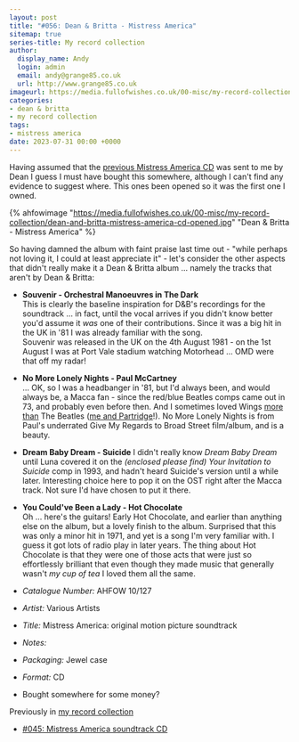 ```yaml
---
layout: post
title: "#056: Dean & Britta - Mistress America"
sitemap: true
series-title: My record collection
author:
  display_name: Andy
  login: admin
  email: andy@grange85.co.uk
  url: http://www.grange85.co.uk
imageurl: https://media.fullofwishes.co.uk/00-misc/my-record-collection/dean-and-britta-mistress-america-cd-opened.jpg
categories:
- dean & britta
- my record collection
tags:
- mistress america
date: 2023-07-31 00:00 +0000
---
```

Having assumed that the [previous Mistress America CD](/2023/06/22/my-record-collection-045-mistress-america-soundtrack-cd/) was sent to me by Dean I guess I must have bought this somewhere, although I can't find any evidence to suggest where. This ones been opened so it was the first one I owned.

{% ahfowimage "https://media.fullofwishes.co.uk/00-misc/my-record-collection/dean-and-britta-mistress-america-cd-opened.jpg" "Dean & Britta - Mistress America" %}

So having damned the album with faint praise last time out - "while perhaps not loving it, I could at least appreciate it" - let's consider the other aspects that didn't really make it a Dean & Britta album ... namely the tracks that aren't by Dean & Britta:

 - __Souvenir - Orchestral Manoeuvres in The Dark__  
   This is clearly the baseline inspiration for D&B's recordings for the soundtrack ... in fact, until the vocal arrives if you didn't know better you'd assume it _was_ one of their contributions. Since it was a big hit in the UK in '81 I was already familiar with the song.  
   Souvenir was released in the UK on the 4th August 1981 - on the 1st August I was at Port Vale stadium watching Motorhead ... OMD were that off my radar!

 - __No More Lonely Nights - Paul McCartney__  
   ... OK, so I was a headbanger in '81, but I'd always been, and would always be, a Macca fan - since the red/blue Beatles comps came out in 73, and probably even before then. And I sometimes loved Wings [more than](https://www.youtube.com/watch?v=_dbYxAr697w) The Beatles ([me and Partridge](https://www.youtube.com/watch?v=tyZspqjtG2k)!). No More Lonely Nights is from Paul's underrated Give My Regards to Broad Street film/album, and is a beauty.

 - __Dream Baby Dream - Suicide__
   I didn't really know _Dream Baby Dream_ until Luna covered it on the _(enclosed please find) Your Invitation to Suicide_ comp in 1993, and hadn't heard Suicide's version until a while later. Interesting choice here to pop it on the OST right after the Macca track. Not sure I'd have chosen to put it there.

 - __You Could've Been a Lady - Hot Chocolate__  
   Oh ... here's the guitars! Early Hot Chocolate, and earlier than anything else on the album, but a lovely finish to the album. Surprised that this was only a minor hit in 1971, and yet is a song I'm very familiar with. I guess it got lots of radio play in later years. The thing about Hot Chocolate is that they were one of those acts that were just so effortlessly brilliant that even though they made music that generally wasn't _my cup of tea_ I loved them all the same.

 - *Catalogue Number:* AHFOW 10/127
 - *Artist:* Various Artists
 - *Title:* Mistress America: original motion picture soundtrack
 - *Notes:* 
 - *Packaging:* Jewel case
 - *Format:* CD
 - Bought somewhere for some money?
   
Previously in [my record collection](/category/my-record-collection/)
 - [#045: Mistress America soundtrack CD](/2023/06/22/my-record-collection-045-mistress-america-soundtrack-cd/)
